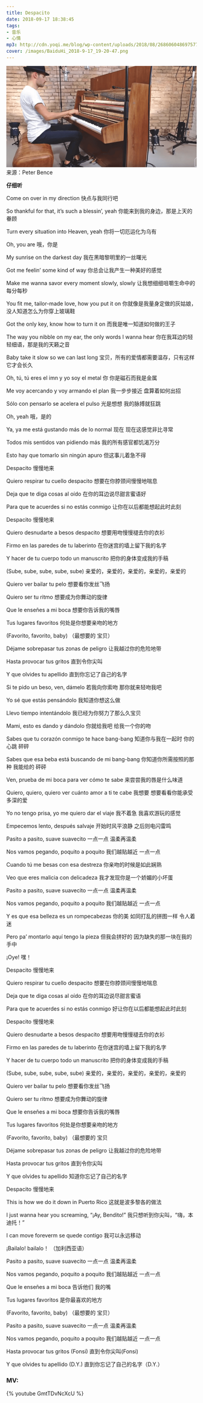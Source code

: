 ```yaml
---
title: Despacito
date: 2018-09-17 18:38:45
tags: 
- 音乐
- 心情
mp3: http://cdn.yoqi.me/blog/wp-content/uploads/2018/08/2686060486975775750_hd.mp3
cover: /images/BaiduHi_2018-9-17_19-20-47.png
---
```

![](/images/BaiduHi_2018-9-17_19-20-47.png)
来源：Peter Bence

**仔细听**

Come on over in my direction
快点与我同行吧

So thankful for that, it’s such a blessin’, yeah
你能来到我的身边，那是上天的眷顾

Turn every situation into Heaven, yeah
你将一切厄运化为乌有

Oh, you are
哦，你是

My sunrise on the darkest day
我在黑暗黎明里的一丝曙光

Got me feelin’ some kind of way
你总会让我产生一种美好的感觉

Make me wanna savor every moment slowly, slowly
让我想细细咀嚼生命中的每分每秒

You fit me, tailor-made love, how you put it on
你就像是我量身定做的灰姑娘，没人知道怎么为你穿上玻璃鞋

Got the only key, know how to turn it on
而我是唯一知道如何做的王子

The way you nibble on my ear, the only words I wanna hear
你在我耳边的轻轻细语，那是我的天籁之音

Baby take it slow so we can last long
宝贝，所有的爱情都需要温存，只有这样它才会长久

Oh, tú, tú eres el imn y yo soy el metal
你 你是磁石而我是金属

Me voy acercando y voy armando el plan
我一步步接近 盘算着如何出招

Sólo con pensarlo se acelera el pulso
光是想想 我的脉搏就狂跳

Oh, yeah
哦，是的

Ya, ya me está gustando más de lo normal
现在 现在这感觉非比寻常

Todos mis sentidos van pidiendo más
我的所有感官都饥渴万分

Esto hay que tomarlo sin ningún apuro
但这事儿着急不得

Despacito
慢慢地来

Quiero respirar tu cuello despacito
想要在你脖颈间慢慢地喘息

Deja que te diga cosas al oído
在你的耳边说尽甜言蜜语好

Para que te acuerdes si no estás conmigo
让你在以后都能想起此时此刻

Despacito
慢慢地来

Quiero desnudarte a besos despacito
想要用吻慢慢褪去你的衣衫

Firmo en las paredes de tu laberinto
在你迷宫的墙上留下我的名字

Y hacer de tu cuerpo todo un manuscrito
把你的身体变成我的手稿

(Sube, sube, sube, sube, sube)
亲爱的，亲爱的，亲爱的，亲爱的，亲爱的

Quiero ver bailar tu pelo
想要看你发丝飞扬

Quiero ser tu ritmo
想要成为你舞动的旋律

Que le enseñes a mi boca
想要你告诉我的嘴唇

Tus lugares favoritos
何处是你想要亲吻的地方

(Favorito, favorito, baby)
（最想要的 宝贝）

Déjame sobrepasar tus zonas de peligro
让我越过你的危险地带

Hasta provocar tus gritos
直到令你尖叫

Y que olvides tu apellido
直到你忘记了自己的名字

Si te pido un beso, ven, dámelo
若我向你索吻 那你就来轻吻我吧

Yo sé que estás pensándolo
我知道你想这么做

Llevo tiempo intentándolo
我已经为你努力了那么久宝贝

Mami, esto es dando y dándolo
你就给我吧 给我一个你的吻

Sabes que tu corazón conmigo te hace bang-bang
知道你与我在一起时 你的心跳 砰砰

Sabes que esa beba está buscando de mi bang-bang
你知道你所需按照的那种 我能给的 砰砰

Ven, prueba de mi boca para ver cómo te sabe
来尝尝我的唇是什么味道

Quiero, quiero, quiero ver cuánto amor a ti te cabe
我想要 想要看看你能承受多深的爱

Yo no tengo prisa, yo me quiero dar el viaje
我不着急 我喜欢游玩的感觉

Empecemos lento, después salvaje
开始时风平浪静 之后则电闪雷鸣

Pasito a pasito, suave suavecito
一点一点 温柔再温柔

Nos vamos pegando, poquito a poquito
我们越贴越近 一点一点

Cuando tú me besas con esa destreza
你亲吻的时候是如此娴熟

Veo que eres malicia con delicadeza
我才发现你是一个娇媚的小坏蛋

Pasito a pasito, suave suavecito
一点一点 温柔再温柔

Nos vamos pegando, poquito a poquito
我们越贴越近 一点一点

Y es que esa belleza es un rompecabezas
你的美 如同打乱的拼图一样 令人着迷

Pero pa’ montarlo aquí tengo la pieza
但我会拼好的 因为缺失的那一块在我的手中

¡Oye!
嘿！

Despacito
慢慢地来

Quiero respirar tu cuello despacito
想要在你脖颈间慢慢地喘息

Deja que te diga cosas al oído
在你的耳边说尽甜言蜜语

Para que te acuerdes si no estás conmigo
好让你在以后都能想起此时此刻

Despacito
慢慢地来

Quiero desnudarte a besos despacito
想要用吻慢慢褪去你的衣衫

Firmo en las paredes de tu laberinto
在你迷宫的墙上留下我的名字

Y hacer de tu cuerpo todo un manuscrito
把你的身体变成我的手稿

(Sube, sube, sube, sube, sube)
亲爱的，亲爱的，亲爱的，亲爱的，亲爱的

Quiero ver bailar tu pelo
想要看你发丝飞扬

Quiero ser tu ritmo
想要成为你舞动的旋律

Que le enseñes a mi boca
想要你告诉我的嘴唇

Tus lugares favoritos
何处是你想要亲吻的地方

(Favorito, favorito, baby)
（最想要的 宝贝

Déjame sobrepasar tus zonas de peligro
让我越过你的危险地带

Hasta provocar tus gritos
直到令你尖叫

Y que olvides tu apellido
知道你忘记了自己的名字

Despacito
慢慢地来

This is how we do it down in Puerto Rico
这就是波多黎各的做法

I just wanna hear you screaming, “¡Ay, Bendito!”
我只想听到你尖叫，“嗨，本迪托！”

I can move foreverm se quede contigo
我可以永远移动

¡Bailalo!
bailalo！
（加利西亚语）

Pasito a pasito, suave suavecito
一点一点 温柔再温柔

Nos vamos pegando, poquito a poquito
我们越贴越近 一点一点

Que le enseñes a mi boca
告诉他们 我的嘴

Tus lugares favoritos
是你最喜欢的地方

(Favorito, favorito, baby)
（最想要的 宝贝）

Pasito a pasito, suave suavecito
一点一点 温柔再温柔

Nos vamos pegando, poquito a poquito
我们越贴越近 一点一点

Hasta provocar tus gritos (Fonsi)
直到令你尖叫(Fonsi)

Y que olvides tu apellido (D.Y.)
直到你忘记了自己的名字（D.Y.）

### MV:

{% youtube GmtTDvNcXcU %}
